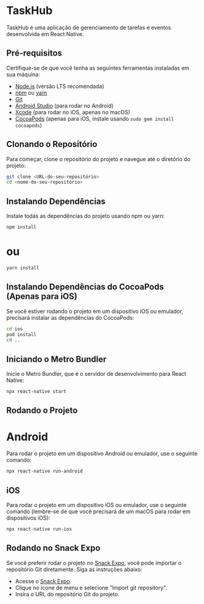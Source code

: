 # TaskHub

TaskHub é uma aplicação de gerenciamento de tarefas e eventos desenvolvida em React Native.

## Pré-requisitos

Certifique-se de que você tenha as seguintes ferramentas instaladas em sua máquina:

- [Node.js](https://nodejs.org/) (versão LTS recomendada)
- [npm](https://www.npmjs.com/) ou [yarn](https://yarnpkg.com/)
- [Git](https://git-scm.com/)
- [Android Studio](https://developer.android.com/studio) (para rodar no Android)
- [Xcode](https://developer.apple.com/xcode/) (para rodar no iOS, apenas no macOS)
- [CocoaPods](https://cocoapods.org/) (apenas para iOS, instale usando `sudo gem install cocoapods`)

## Clonando o Repositório

Para começar, clone o repositório do projeto e navegue até o diretório do projeto:

```sh
git clone <URL-do-seu-repositório>
cd <nome-do-seu-repositório>
```

## Instalando Dependências
Instale todas as dependências do projeto usando npm ou yarn:

```sh
npm install
```
# ou
```sh
yarn install
```

## Instalando Dependências do CocoaPods (Apenas para iOS)
Se você estiver rodando o projeto em um dispositivo iOS ou emulador, precisará instalar as dependências do CocoaPods:

```sh
cd ios
pod install
cd ..
```

## Iniciando o Metro Bundler
Inicie o Metro Bundler, que é o servidor de desenvolvimento para React Native:

```sh
npx react-native start
```

## Rodando o Projeto

# Android
Para rodar o projeto em um dispositivo Android ou emulador, use o seguinte comando:

```sh
npx react-native run-android
```

## iOS
Para rodar o projeto em um dispositivo iOS ou emulador, use o seguinte comando (lembre-se de que você precisará de um macOS para rodar em dispositivos iOS):

```sh
npx react-native run-ios
```

## Rodando no Snack Expo

Se você preferir rodar o projeto no [Snack Expo](https://snack.expo.dev), você pode importar o repositório Git diretamente. Siga as instruções abaixo:

- Acesse o [Snack Expo](https://snack.expo.dev).
- Clique no ícone de menu e selecione "Import git repository".
- Insira o URL do repositório Git do projeto.








